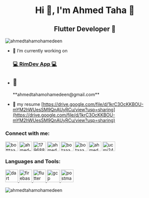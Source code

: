 <h1 align="center">Hi 👋, I'm Ahmed Taha 👑</h1>
<h2 align="center">Flutter Developer 💎</h2>

<p align="left"> <img src="https://komarev.com/ghpvc/?username=ahmedtahamohamedeen&label=Profile%20views&color=0e75b6&style=flat" alt="ahmedtahamohamedeen" /> </p>

- 🔭 I’m currently working on [ <h3> 💻 RimDev App 💻</h3>](https://github.com/AhmedTahaMohamedeen)

-  <h2>📧</h2> **ahmedtahamohamedeen@gmail.com**

- 📄 my resume [https://drive.google.com/file/d/1krC3OcKKBOU-mYM2hWUesSM9QnAUyRCu/view?usp=sharing](https://drive.google.com/file/d/1krC3OcKKBOU-mYM2hWUesSM9QnAUyRCu/view?usp=sharing)

<h3 align="left">Connect with me:</h3>
<p align="left">
<a href="https://twitter.com/botttaaa" target="blank"><img align="center" src="https://raw.githubusercontent.com/rahuldkjain/github-profile-readme-generator/master/src/images/icons/Social/twitter.svg" alt="botttaaa" height="30" width="40" /></a>
<a href="https://linkedin.com/in/ahmed-taha-851a6219a" target="blank"><img align="center" src="https://raw.githubusercontent.com/rahuldkjain/github-profile-readme-generator/master/src/images/icons/Social/linked-in-alt.svg" alt="ahmed-taha-851a6219a" height="30" width="40" /></a>
<a href="https://stackoverflow.com/users/17968838" target="blank"><img align="center" src="https://raw.githubusercontent.com/rahuldkjain/github-profile-readme-generator/master/src/images/icons/Social/stack-overflow.svg" alt="17968838" height="30" width="40" /></a>
<a href="https://fb.com/ahmed.bota.3" target="blank"><img align="center" src="https://raw.githubusercontent.com/rahuldkjain/github-profile-readme-generator/master/src/images/icons/Social/facebook.svg" alt="ahmed.bota.3" height="30" width="40" /></a>
<a href="https://instagram.com/botaaaaaaaaaaaa" target="blank"><img align="center" src="https://raw.githubusercontent.com/rahuldkjain/github-profile-readme-generator/master/src/images/icons/Social/instagram.svg" alt="botaaaaaaaaaaaa" height="30" width="40" /></a>
<a href="https://dribbble.com/botaaaaa" target="blank"><img align="center" src="https://raw.githubusercontent.com/rahuldkjain/github-profile-readme-generator/master/src/images/icons/Social/dribbble.svg" alt="botaaaaa" height="30" width="40" /></a>
<a href="https://www.behance.net/ahmedbota2" target="blank"><img align="center" src="https://raw.githubusercontent.com/rahuldkjain/github-profile-readme-generator/master/src/images/icons/Social/behance.svg" alt="ahmedbota2" height="30" width="40" /></a>
<a href="https://www.youtube.com/c/ucmj24y77kfz55ljdny5qewg" target="blank"><img align="center" src="https://raw.githubusercontent.com/rahuldkjain/github-profile-readme-generator/master/src/images/icons/Social/youtube.svg" alt="ucmj24y77kfz55ljdny5qewg" height="30" width="40" /></a>
</p>

<h3 align="left">Languages and Tools:</h3>
<p align="left"> <a href="https://dart.dev" target="_blank" rel="noreferrer"> <img src="https://www.vectorlogo.zone/logos/dartlang/dartlang-icon.svg" alt="dart" width="40" height="40"/> </a> <a href="https://firebase.google.com/" target="_blank" rel="noreferrer"> <img src="https://www.vectorlogo.zone/logos/firebase/firebase-icon.svg" alt="firebase" width="40" height="40"/> </a> <a href="https://flutter.dev" target="_blank" rel="noreferrer"> <img src="https://www.vectorlogo.zone/logos/flutterio/flutterio-icon.svg" alt="flutter" width="40" height="40"/> </a> <a href="https://cloud.google.com" target="_blank" rel="noreferrer"> <img src="https://www.vectorlogo.zone/logos/google_cloud/google_cloud-icon.svg" alt="gcp" width="40" height="40"/> </a> <a href="https://postman.com" target="_blank" rel="noreferrer"> <img src="https://www.vectorlogo.zone/logos/getpostman/getpostman-icon.svg" alt="postman" width="40" height="40"/> </a> </p>

<p><img align="center" src="https://github-readme-stats.vercel.app/api/top-langs?username=ahmedtahamohamedeen&show_icons=true&locale=en&layout=compact" alt="ahmedtahamohamedeen" /></p>
